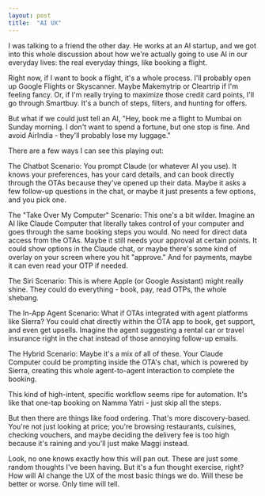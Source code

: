 ```yaml
---
layout: post
title:  "AI UX"
---
```


I was talking to a friend the other day. He works at an AI startup, and we got into this whole discussion about how we're actually going to use AI in our everyday lives: the real everyday things, like booking a flight.

Right now, if I want to book a flight, it's a whole process. I'll probably open up Google Flights or Skyscanner. Maybe Makemytrip or Cleartrip if I'm feeling fancy. Or, if I'm really trying to maximize those credit card points, I'll go through Smartbuy. It's a bunch of steps, filters, and hunting for offers.

But what if we could just tell an AI, "Hey, book me a flight to Mumbai on Sunday morning. I don't want to spend a fortune, but one stop is fine. And avoid AirIndia - they'll probably lose my luggage."

There are a few ways I can see this playing out:

The Chatbot Scenario: You prompt Claude (or whatever AI you use). It knows your preferences, has your card details, and can book directly through the OTAs because they've opened up their data. Maybe it asks a few follow-up questions in the chat, or maybe it just presents a few options, and you pick one.

The "Take Over My Computer" Scenario: This one's a bit wilder. Imagine an AI like Claude Computer that literally takes control of your computer and goes through the same booking steps you would. No need for direct data access from the OTAs. Maybe it still needs your approval at certain points. It could show options in the Claude chat, or maybe there's some kind of overlay on your screen where you hit "approve." And for payments, maybe it can even read your OTP if needed.

The Siri Scenario: This is where Apple (or Google Assistant) might really shine. They could do everything - book, pay, read OTPs, the whole shebang.

The In-App Agent Scenario: What if OTAs integrated with agent platforms like Sierra? You could chat directly within the OTA app to book, get support, and even get upsells. Imagine the agent suggesting a rental car or travel insurance right in the chat instead of those annoying follow-up emails.

The Hybrid Scenario: Maybe it's a mix of all of these. Your Claude Computer could be prompting inside the OTA's chat, which is powered by Sierra, creating this whole agent-to-agent interaction to complete the booking.

This kind of high-intent, specific workflow seems ripe for automation. It's like that one-tap booking on Namma Yatri - just skip all the steps.

But then there are things like food ordering. That's more discovery-based. You're not just looking at price; you're browsing restaurants, cuisines, checking vouchers, and maybe deciding the delivery fee is too high because it's raining and you'll just make Maggi instead.

Look, no one knows exactly how this will pan out. These are just some random thoughts I've been having. But it's a fun thought exercise, right? How will AI change the UX of the most basic things we do. Will these be better or worse. Only time will tell.
